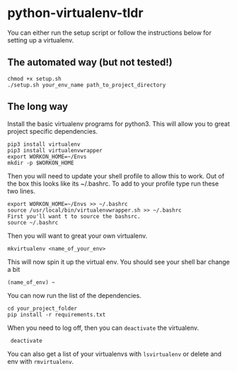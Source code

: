 # python-virtualenv-tldr
You can either run the setup script or follow the instructions below for setting up a virtualenv.

## The automated way (but not tested!)
```
chmod +x setup.sh
./setup.sh your_env_name path_to_project_directory
```


## The long way
Install the basic virtualenv programs for python3. This will allow you to great project specific dependencies.
```
pip3 install virtualenv
pip3 install virtualenvwrapper
export WORKON_HOME=~/Envs
mkdir -p $WORKON_HOME
```

Then you will need to update your shell profile to allow this to work. 
Out of the box this looks like its ~/.bashrc. To add to your profile type run these two lines.
```
export WORKON_HOME=~/Envs >> ~/.bashrc
source /usr/local/bin/virtualenvwrapper.sh >> ~/.bashrc
First you'll want t to source the bashsrc. 
source ~/.bashrc
```

Then you will want to great your own virtualenv. 
```
mkvirtualenv <name_of_your_env>
```
This will now spin it up the virtual env. You should see your shell bar change a bit 
```
(name_of_env) ~
```
You can now run the list of the dependencies.
```
cd your_project_folder
pip install -r requirements.txt
```

When you need to log off, then you can `deactivate` the virtualenv.
```
 deactivate
 ```
 
 You can also get a list of your virtualenvs with `lsvirtualenv` or delete and env with `rmvirtualenv`.



